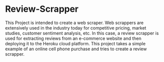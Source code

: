 # Review-Scrapper
This Project is intended to create a web scraper. Web scrappers are extensively used in the industry today for competitive pricing, market studies, customer sentiment analysis, etc. In this case, a review scrapper is used for extracting reviews from an e-commerce website and then deploying it to the Heroku cloud platform. This project takes a simple example of an online cell phone purchase and tries to create a review scrapper.
